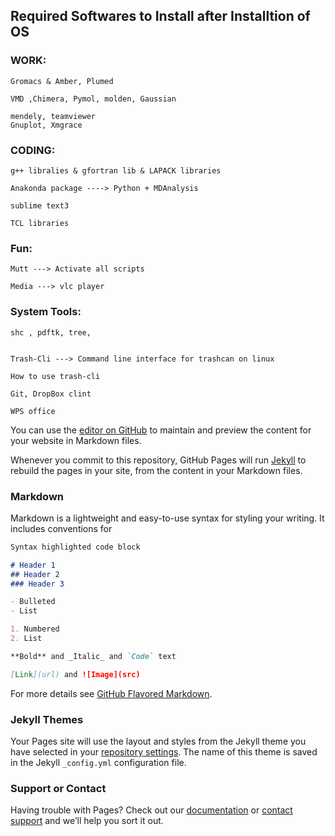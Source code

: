 ## Required Softwares to Install after Installtion of OS



### WORK:

    Gromacs & Amber, Plumed

    VMD ,Chimera, Pymol, molden, Gaussian

    mendely, teamviewer
    Gnuplot, Xmgrace


### CODING:

    g++ libralies & gfortran lib & LAPACK libraries

    Anakonda package ----> Python + MDAnalysis

    sublime text3

    TCL libraries


### Fun:

    Mutt ---> Activate all scripts

    Media ---> vlc player


### System Tools:

    shc , pdftk, tree,


    Trash-Cli ---> Command line interface for trashcan on linux

    How to use trash-cli

    Git, DropBox clint

    WPS office



































You can use the [editor on GitHub](https://github.com/anjibabuIITK/Softwares-to-Install-after-new-OS/edit/master/README.md) to maintain and preview the content for your website in Markdown files.

Whenever you commit to this repository, GitHub Pages will run [Jekyll](https://jekyllrb.com/) to rebuild the pages in your site, from the content in your Markdown files.

### Markdown

Markdown is a lightweight and easy-to-use syntax for styling your writing. It includes conventions for

```markdown
Syntax highlighted code block

# Header 1
## Header 2
### Header 3

- Bulleted
- List

1. Numbered
2. List

**Bold** and _Italic_ and `Code` text

[Link](url) and ![Image](src)
```

For more details see [GitHub Flavored Markdown](https://guides.github.com/features/mastering-markdown/).

### Jekyll Themes

Your Pages site will use the layout and styles from the Jekyll theme you have selected in your [repository settings](https://github.com/anjibabuIITK/Softwares-to-Install-after-new-OS/settings). The name of this theme is saved in the Jekyll `_config.yml` configuration file.

### Support or Contact

Having trouble with Pages? Check out our [documentation](https://help.github.com/categories/github-pages-basics/) or [contact support](https://github.com/contact) and we’ll help you sort it out.

